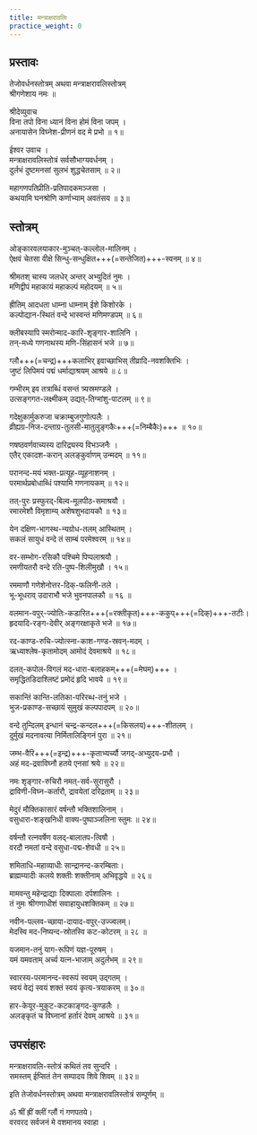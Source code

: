 ```yaml
---
title: मन्त्राक्षरावलिः
practice_weight: 0
---
```


## प्रस्तावः
तेजोवर्धनस्तोत्रम् अथवा मन्त्राक्षरावलिस्तोत्रम्   
श्रीगणेशाय नमः ॥  
 
श्रीदेव्युवाच    
विना तपो विना ध्यानं विना होमं विना जपम् ।  
अनायासेन विघ्नेश-प्रीणनं वद मे प्रभो ॥ १॥  
  
ईश्वर उवाच ।  
मन्त्राक्षरावलिस्तोत्रं सर्वसौभाग्यवर्धनम् ।  
दुर्लभं दुष्टमनसां सुलभं शुद्धचेतसाम् ॥ २॥  
  
महागणपतिप्रीति-प्रतिपादकमञ्जसा ।  
कथयामि घनश्रोणि कर्णाभ्याम् अवतंसय ॥ ३॥  
  
## स्तोत्रम्

ओङ्कारवलयाकार-मुञ्चत्-कल्लोल-मालिनम् ।  
ऐक्षवं चेतसा वीक्षे सिन्धु-सन्धुक्षित+++(=सन्तेजित)+++-स्वनम् ॥ ४॥  
  
श्रीमतश् चास्य जलधेर् अन्तर् अभ्युदितं नुमः ।  
मणिद्वीपं महाकायं महाकल्पं महोदयम् ॥ ५॥  
  
ह्रीतिम् आदधता धाम्ना धाम्नाम् ईशे किशोरके ।  
कल्पोद्यान-स्थितं वन्दे भास्वन्तं मणिमण्डपम् ॥ ६॥  

क्लीबस्यापि स्मरोन्माद-कारि-शृङ्गार-शालिनि ।  
तन्-मध्ये गणनाथस्य मणि-सिंहासनं भजे ॥ ७॥  
  
ग्लौ+++(=चन्द्र)+++कलाभिर् इवाच्छाभिस् तीव्रादि-नवशक्तिभिः ।  
जुष्टं लिपिमयं पद्मं धर्माद्याश्रयम् आश्रये ॥ ८॥  
  
गम्भीरम् इव तत्राब्धिं वसन्तं त्र्यस्रमण्डले ।  
उत्सङ्गगत-लक्ष्मीकम् उद्यत्-तिग्मांशु-पाटलम् ॥ ९॥  
  
गदेक्षुकार्मुकरुजा चक्राम्बुजगुणोत्पलैः ।  
व्रीह्यग्र-निज-दन्ताग्र-तुलसी-मातुलुङ्गकैः+++(=निम्बैकैः)+++ ॥ १०॥  
  
णषष्ठवर्णवाच्यस्य दारिद्र्यस्य विभञ्जनैः ।  
एतैर् एकादश-करान् अलङ्कुर्वाणम् उन्मदम् ॥ ११॥  
  
परानन्द-मयं भक्त-प्रत्यूह-व्यूहनाशनम् ।  
परमार्थप्रबोधाब्धिं पश्यामि गणनायकम् ॥ १२॥  
  
तत्-पुरः प्रस्फुरद्-बिल्व-मूलपीठ-समाश्रयौ ।  
रमारमेशौ विमृशाम्य् अशेषशुभदायकौ ॥ १३॥  
  
येन दक्षिण-भागस्थ-न्यग्रोध-तलम् आस्थितम् ।  
सकलं सायुधं वन्दे तं साम्बं परमेश्वरम् ॥ १४॥  
  
वर-सम्भोग-रसिकौ पश्चिमे पिप्पलाश्रयौ ।  
रमणीयतरौ वन्दे रति-पुष्प-शिलीमुखौ । १५॥  
  
रममाणौ गणेशेनोत्तर-दिक्-फलिनी-तले ।  
भू-भूधराव् उदाराभौ भजे भुवनपालकौ ॥ १६ ॥  
  
वलमान-वपुर्-ज्योतिः-कडारित+++(=रक्तीकृत)+++-ककुप्+++(=दिक्)+++-तटीः।  
हृदयादि-रङ्ग-देवीर् अङ्गरक्षाकृते भजे ॥ १७॥  
  
रद-काण्ड-रुचि-ज्योत्स्ना-काश-गण्ड-स्रवन्-मदम् ।  
ऋध्याश्लेष-कृतामोदम् आमोदं देवमाश्रये ॥ १८॥  
  
दलत्-कपोल-विगलं मद-धारा-बलाहकम्+++(=मेघम्)+++ ।  
समृद्धितडिदाश्लिष्टं प्रमोदं हृदि भावये ॥ १९॥  
  
सकान्तिं कान्ति-लतिका-परिरब्ध-तनुं भजे ।  
भुज-प्रकाण्ड-सच्छायं सुमुखं कल्पपादपम् ॥ २०॥  
  
वन्दे तुन्दिलम् इन्धानं चन्द्र-कन्दल+++(=किसलय)+++-शीतलम् ।  
दुर्मुखं मदनावत्या निर्मितालिङ्गिनं पुरा ॥ २१॥  
  
जम्भ-वैरि+++(=इन्द्र)+++-कृताभ्यर्च्यौ जगद्-अभ्युदय-प्रभौ ।  
अहं मद-द्रवाविघ्नौ हतये एनसां श्रये ॥ २२॥  
  
नमः शृङ्गार-रुचिरौ नमत्-सर्व-सुरासुरौ ।  
द्राविणी-विघ्न-कर्तारौ, द्रावयेतां दरिद्रताम् ॥ २३॥  
  
मेदुरं मौक्तिकासारं वर्षन्तौ भक्तिशालिनाम् ।  
वसुधारा-शङ्खनिधी वाक्य-पुष्पाञ्जलिना स्तुमः ॥ २४॥  
  
वर्षन्तौ रत्नवर्षेण वलद्-बालातप-त्विषौ ।  
वरदौ नमतां वन्दे वसुधा-पद्म-शेवधी ॥ २५॥  
  
शमिताधि-महाव्याधीः सान्द्रानन्द-करम्बिताः।  
ब्राह्मम्यादीः कलये शक्तीः शक्तीनाम् अभिवृद्धये ॥ २६॥  
  
मामवन्तु महेन्द्राद्याः दिक्पालाः दर्पशालिनः ।  
तं नुमः श्रीगणाधीशं सवाहायुधशक्तिकम् ॥ २७॥  
  
नवीन-पल्लव-च्छाया-दायाद-वपुर्-उज्ज्वलम्।   
मेदस्वि मद-निष्यन्द-स्रोतस्वि कट-कोटरम् ॥ २८ ॥  
  
यजमान-तनुं याग-रूपिणं यज्ञ-पूरुषम् ।  
यमं यमवताम् अर्च्य यत्न-भाजाम् अदुर्लभम् ॥ २९॥  
  
स्वारस्य-परमानन्द-स्वरूपं स्वयम् उद्गतम् ।  
स्वयं वेद्यं स्वयं शक्तं स्वयं कृत्य-त्रयाकरम्  ॥ ३०॥  
  
हार-केयूर-मुकुट-कटकाङ्गद-कुण्डलैः ।  
अलङ्कृतं च विघ्नानां हर्तारं देवम् आश्रये ॥ ३१॥  

## उपसंहारः  
मन्त्राक्षरावलि-स्तोत्रं कथितं तव सुन्दरि ।  
समस्तम् ईप्सितं तेन सम्पादय शिवे शिवम् ॥ ३२॥  
  
इति तेजोवर्धनस्तोत्रम् अथवा मन्त्राक्षरावलिस्तोत्रं सम्पूर्णम् ॥  
  
ॐ श्रीं ह्रीं क्लीं ग्लौं गं गणपतये।  
वरवरद सर्वजनं मे वशमानय स्वाहा ।  
